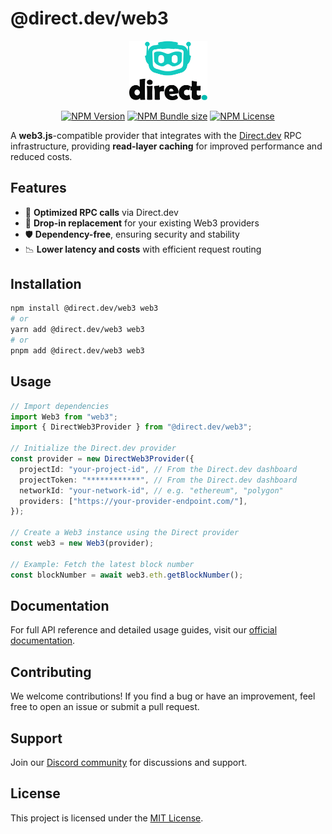 # @direct.dev/web3

<div align="center">
  <p>
    <a href="https://direct.dev/">
      <picture>
        <source media="(prefers-color-scheme: dark)" srcset="media/logo-white-duo.svg">
        <img alt="Direct.dev logo" src="media/logo-black-duo.svg" width="125">
      </picture>
    </a>
  </p>

  <p>
    <a href="https://www.npmjs.com/package/@direct.dev/web3"><img alt="NPM Version" src="https://img.shields.io/npm/v/%40direct.dev%2Fweb3?style=for-the-badge&labelColor=555&color=00BCB1"></a>
    <a href="https://bundlephobia.com/package/@direct.dev/web3"><img alt="NPM Bundle size" src="https://img.shields.io/bundlephobia/minzip/%40direct.dev%2Fweb3?style=for-the-badge&labelColor=555&color=00BCB1"></a>
    <a href="https://github.com/direct-dev-project/direct-dev-client/blob/main/LICENSE"><img alt="NPM License" src="https://img.shields.io/npm/l/%40direct.dev%2Fweb3?style=for-the-badge&labelColor=555&color=00BCB1"></a>
  </p>
</div>

A **web3.js**-compatible provider that integrates with the [Direct.dev](https://direct.dev/) RPC infrastructure, providing **read-layer caching** for improved performance and reduced costs.

## Features

- 🚀 **Optimized RPC calls** via Direct.dev
- 🔌 **Drop-in replacement** for your existing Web3 providers
- 🛡 **Dependency-free**, ensuring security and stability
- 📉 **Lower latency and costs** with efficient request routing

## Installation

```sh
npm install @direct.dev/web3 web3
# or
yarn add @direct.dev/web3 web3
# or
pnpm add @direct.dev/web3 web3
```

## Usage

```ts
// Import dependencies
import Web3 from "web3";
import { DirectWeb3Provider } from "@direct.dev/web3";

// Initialize the Direct.dev provider
const provider = new DirectWeb3Provider({
  projectId: "your-project-id", // From the Direct.dev dashboard
  projectToken: "************", // From the Direct.dev dashboard
  networkId: "your-network-id", // e.g. "ethereum", "polygon"
  providers: ["https://your-provider-endpoint.com/"],
});

// Create a Web3 instance using the Direct provider
const web3 = new Web3(provider);

// Example: Fetch the latest block number
const blockNumber = await web3.eth.getBlockNumber();
```

## Documentation

For full API reference and detailed usage guides, visit our [official documentation](https://direct.dev/docs/).

## Contributing

We welcome contributions! If you find a bug or have an improvement, feel free to open an issue or submit a pull request.

## Support

Join our [Discord community](https://discord.gg/directdotdev) for discussions and support.

## License

This project is licensed under the [MIT License](https://github.com/direct-dev-project/direct-dev-client/blob/main/LICENSE).
